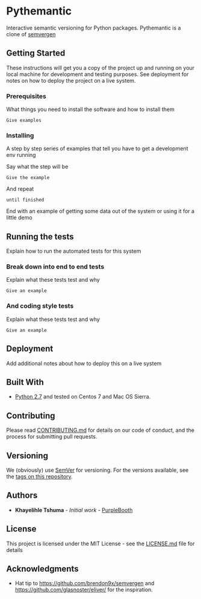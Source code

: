 # Pythemantic

Interactive semantic versioning for Python packages.
Pythemantic is a clone of [semvergen](https://github.com/brendon9x/semvergen)

## Getting Started

These instructions will get you a copy of the project up and running on your local machine for development and testing purposes. See deployment for notes on how to deploy the project on a live system.

### Prerequisites

What things you need to install the software and how to install them

```
Give examples
```

### Installing

A step by step series of examples that tell you have to get a development env running

Say what the step will be

```
Give the example
```

And repeat

```
until finished
```

End with an example of getting some data out of the system or using it for a little demo

## Running the tests

Explain how to run the automated tests for this system

### Break down into end to end tests

Explain what these tests test and why

```
Give an example
```

### And coding style tests

Explain what these tests test and why

```
Give an example
```

## Deployment

Add additional notes about how to deploy this on a live system

## Built With

* [Python 2.7](http://www.dropwizard.io/1.0.2/docs/) and tested on Centos 7 and Mac OS Sierra.

## Contributing

Please read [CONTRIBUTING.md](https://gist.github.com/PurpleBooth/b24679402957c63ec426) for details on our code of conduct, and the process for submitting pull requests.

## Versioning

We (obviously) use [SemVer](http://semver.org/) for versioning. For the versions available, see the [tags on this repository](https://github.com/iamkhaya/pythemantic/tags).

## Authors

* **Khayelihle Tshuma** - *Initial work* - [PurpleBooth](https://github.com/iamkhaya)

## License

This project is licensed under the MIT License - see the [LICENSE.md](LICENSE.md) file for details

## Acknowledgments

* Hat tip to https://github.com/brendon9x/semvergen and https://github.com/glasnoster/eliver/ for the inspiration.
